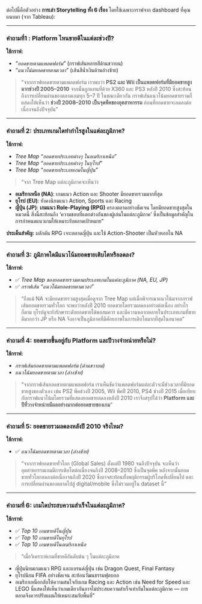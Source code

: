 ต่อไปนี้คือตัวอย่าง **การเล่า Storytelling ทั้ง 6 เรื่อง** โดยใช้เฉพาะกราฟจาก dashboard ที่คุณแนบมา (จาก Tableau):

---

###  คำถามที่1 : Platform ไหนขายดีในแต่ละช่วงปี?

**ใช้กราฟ:**

*  *“ยอดขายตามแพลตฟอร์ม”* (กราฟเส้นหลายสีด้านขวาบน)
*  *“แนวโน้มยอดขายตามเวลา”* (เส้นสีน้ำเงินด้านล่างซ้าย)

> “จากกราฟยอดขายตามแพลตฟอร์ม เราพบว่า **PS2 และ Wii เป็นแพลตฟอร์มที่มียอดขายสูงมากช่วงปี 2005–2010** จากนั้นถูกแทนที่ด้วย X360 และ PS3 หลังปี 2010 ซึ่งสะท้อนถึงการเปลี่ยนผ่านของตลาดเกมทุก 5–7 ปี
> ในขณะเดียวกัน กราฟเส้นแนวโน้มยอดขายรวมก็แสดงให้เห็นว่า **ช่วงปี 2008–2010 เป็นจุดพีคของอุตสาหกรรม** ก่อนที่ยอดขายจะลดลงต่อเนื่องจนถึงปัจจุบัน”

---

###  คำถามที่ 2: ประเภทเกมใดทำกำไรสูงในแต่ละภูมิภาค?

**ใช้กราฟ:**

*  *Tree Map “ยอดขายประเภทต่างๆ ในอเมริกาเหนือ”*
*  *Tree Map “ยอดขายประเภทต่างๆ ในยุโรป”*
*  *Tree Map “ยอดขายประเภทเกมในญี่ปุ่น”*


> “จาก Tree Map แต่ละภูมิภาคจะเห็นว่า

* **อเมริกาเหนือ (NA)**: เกมแนว Action และ Shooter มียอดขายรวมมากที่สุด
* **ยุโรป (EU)**: ยังคงนิยมแนว Action, Sports และ Racing
* **ญี่ปุ่น (JP)**: **เกมแนว Role-Playing (RPG)** ครองตลาดอย่างชัดเจน โดยมียอดขายสูงสุดในหมวดนี้
  สิ่งนี้สะท้อนถึง ‘ความชอบที่แตกต่างกันของผู้เล่นในแต่ละภูมิภาค’ ซึ่งเป็นข้อมูลสำคัญในการกำหนดแนวเกมให้เหมาะกับตลาดเป้าหมาย”

 **ประเด็นสำคัญ:** ผลักดัน RPG เจาะตลาดญี่ปุ่น และใช้ Action-Shooter เป็นหัวหอกใน NA

---

###  คำถามที่ 3: ภูมิภาคใดมีแนวโน้มยอดขายเติบโตหรือลดลง?

**ใช้กราฟ:**

* ✅ *Tree Map ของยอดขายรวมตามประเภทเกมในแต่ละภูมิภาค (NA, EU, JP)*
* ✅ *กราฟเส้น “แนวโน้มยอดขายตามเวลา”*



> “ถึงแม้ NA จะมียอดขายรวมสูงสุดเมื่อดูจาก Tree Map แต่เมื่อพิจารณาแนวโน้มจากกราฟเส้นยอดขายรวมทั่วโลก จะพบว่าหลังปี 2010 ยอดขายโดยรวมลดลงอย่างต่อเนื่อง
> อย่างไรก็ตาม ยุโรปดูจะยังรักษาระดับยอดขายได้พอสมควร และมีความหลากหลายในประเภทเกมที่ขายดีมากกว่า JP หรือ NA จึงอาจเป็นภูมิภาคที่มีศักยภาพในการเติบโตมากที่สุดในอนาคต”


---

###  คำถามที่ 4: ยอดขายขึ้นอยู่กับ Platform และปีวางจำหน่ายหรือไม่?

**ใช้กราฟ:**

*  *กราฟเส้นยอดขายตามแพลตฟอร์ม (ด้านขวาบน)*
*  *แนวโน้มยอดขายตามเวลา (ล่างซ้าย)*


> “จากกราฟเส้นยอดขายตามแพลตฟอร์ม เราเห็นชัดว่าแพลตฟอร์มแต่ละตัวจะมีช่วงเวลาที่มียอดขายสูงของตัวเอง เช่น PS2 พีคช่วงปี 2005, Wii พีคปี 2010, PS4 ช่วงปี 2015
> เมื่อเทียบกับกราฟแนวโน้มโดยรวมที่แสดงยอดขายลดลงหลังปี 2010 เราจึงสรุปได้ว่า **Platform และปีที่วางจำหน่ายมีผลอย่างมากต่อยอดขายของเกม**”


---

###  คำถามที่ 5: ยอดขายรวมลดลงหลังปี 2010 จริงไหม?

**ใช้กราฟ:**

* ✅ *แนวโน้มยอดขายตามเวลา (ล่างซ้าย)*


> “จากกราฟยอดขายทั่วโลก (Global Sales) ตั้งแต่ปี 1980 จนถึงปัจจุบัน จะเห็นว่าอุตสาหกรรมเกมมีการเติบโตต่อเนื่องจนถึงปี 2008–2010 ซึ่งเป็นจุดพีค
> หลังจากนั้นยอดขายทั่วโลกลดลงต่อเนื่องจนถึงปี 2020 ซึ่งอาจสะท้อนทั้งพฤติกรรมผู้บริโภคที่เปลี่ยนไป และการเปลี่ยนผ่านของตลาดไปสู่ digital/mobile ซึ่งไม่รวมอยู่ใน dataset นี้”


---

###  คำถามที่ 6: เกมใดประสบความสำเร็จในแต่ละภูมิภาค?

**ใช้กราฟ:**

* ✅ *Top 10 เกมขายดีในญี่ปุ่น*
* ✅ *Top 10 เกมขายดีในยุโรป*
* ✅ *Top 10 เกมขายดีในอเมริกาเหนือ*

> “เมื่อวิเคราะห์เกมที่ขายดีอันดับต้น ๆ ในแต่ละภูมิภาค

* ญี่ปุ่นนิยมเกมแนว RPG และแบรนด์ญี่ปุ่น เช่น Dragon Quest, Final Fantasy
* ยุโรปนิยม FIFA อย่างชัดเจน สะท้อนวัฒนธรรมฟุตบอล
* อเมริกาเหนือกลับให้ความสนใจกับเกม Racing และ Action เช่น Need for Speed และ LEGO
  นี่แสดงให้เห็นว่าเกมเดียวกันอาจไม่ประสบความสำเร็จเท่ากันในแต่ละภูมิภาค — การตลาดจึงควรปรับแผนให้เหมาะสมกับพื้นที่”
